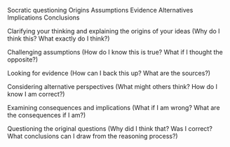 Socratic questioning
Origins
Assumptions
Evidence
Alternatives
Implications
Conclusions

Clarifying your thinking and explaining the origins of your ideas (Why do I think this? What exactly do I think?)

Challenging assumptions (How do I know this is true? What if I thought the opposite?)

Looking for evidence (How can I back this up? What are the sources?)

Considering alternative perspectives (What might others think? How do I know I am correct?)

Examining consequences and implications (What if I am wrong? What are the consequences if I am?)

Questioning the original questions (Why did I think that? Was I correct? What conclusions can I draw from the reasoning process?)

